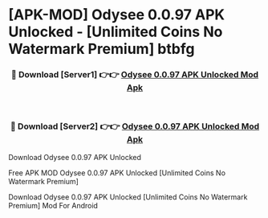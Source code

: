 # [APK-MOD] Odysee 0.0.97 APK Unlocked - [Unlimited Coins No Watermark Premium] btbfg



<div align="center">
<h3>🔴 Download [Server1] 👉👉 <a href="https://momento.my/?title=Odysee_0.0.97_APK_Unlocked">Odysee 0.0.97 APK Unlocked Mod Apk</a></h3><br>

<h3>🔴 Download [Server2] 👉👉 <a href="https://momento.my/?title=Odysee_0.0.97_APK_Unlocked">Odysee 0.0.97 APK Unlocked Mod Apk</a></h3>
</div>



Download Odysee 0.0.97 APK Unlocked 

Free APK MOD Odysee 0.0.97 APK Unlocked [Unlimited Coins No Watermark Premium]

Download Odysee 0.0.97 APK Unlocked [Unlimited Coins No Watermark Premium] Mod For Android
